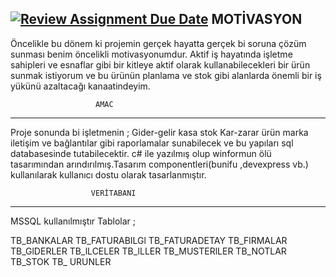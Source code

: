 [![Review Assignment Due Date](https://classroom.github.com/assets/deadline-readme-button-24ddc0f5d75046c5622901739e7c5dd533143b0c8e959d652212380cedb1ea36.svg)](https://classroom.github.com/a/QA5O9x4M)
                MOTİVASYON
----------------------------------------------
Öncelikle bu dönem ki projemin gerçek hayatta gerçek bi soruna çözüm sunması benim öncelikli motivasyonumdur. Aktif iş hayatında işletme sahipleri ve esnaflar gibi bir kitleye aktif olarak kullanabilecekleri bir 
ürün sunmak istiyorum ve bu ürünün  planlama ve stok gibi alanlarda önemli bir iş yükünü azaltacağı kanaatindeyim.

 

                       AMAC 
-----------------------------------------------
Proje sonunda bi işletmenin ;
Gider-gelir 
kasa
stok 
Kar-zarar
ürün marka
iletişim ve bağlantılar
gibi raporlamalar sunabilecek ve bu yapıları sql databasesinde tutabilecektir.
c# ile yazılmış olup winformun ölü tasarımından arındırılmış.Tasarım  componentleri(bunifu ,devexpress vb.) kullanılarak  kullanıcı dostu olarak tasarlanmıştır.


                      VERİTABANI 

------------------------------------------------------
MSSQL kullanılmıştır
Tablolar ;

TB_BANKALAR
TB_FATURABILGl
TB_FATURADETAY
TB_FlRMALAR
TB_GlDERLER
TB_lLCELER
TB_lLLER
TB_MUSTERlLER
TB_NOTLAR
TB_STOK
TB_ URUNLER
